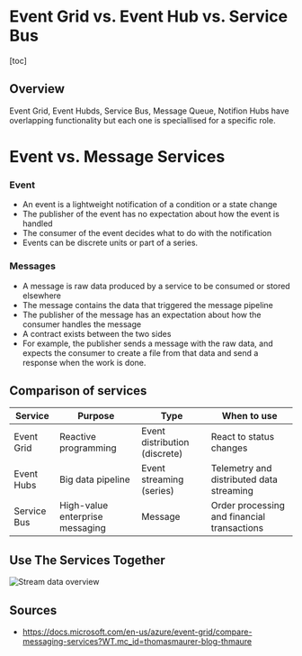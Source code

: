 # Event Grid vs. Event Hub vs. Service Bus



[toc]



## Overview



Event Grid, Event Hubds, Service Bus, Message Queue, Notifion Hubs have overlapping functionality but each one is speciallised for a specific role.



# Event vs. Message Services



### Event

- An event is a lightweight notification of a condition or a state change
- The publisher of the event has no expectation about how the event is  handled
- The consumer of the event decides what to do with the  notification
- Events can be discrete units or part of a series.



### Messages

- A message is raw data produced by a service to be consumed or stored  elsewhere
- The message contains the data that triggered the message  pipeline
- The publisher of the message has an expectation about how the  consumer handles the message
- A contract exists between the two sides
- For example, the publisher sends a message with the raw data, and  expects the consumer to create a file from that data and send a response when the work is done.



## Comparison of services



| Service     | Purpose                         | Type                          | When to use                                 |
| ----------- | ------------------------------- | ----------------------------- | ------------------------------------------- |
| Event Grid  | Reactive programming            | Event distribution (discrete) | React to status changes                     |
| Event Hubs  | Big data pipeline               | Event streaming (series)      | Telemetry and distributed data streaming    |
| Service Bus | High-value enterprise messaging | Message                       | Order processing and financial transactions |



## Use The Services Together



![Stream data overview](https://docs.microsoft.com/en-us/azure/event-grid/media/compare-messaging-services/overview.png)







## Sources

- https://docs.microsoft.com/en-us/azure/event-grid/compare-messaging-services?WT.mc_id=thomasmaurer-blog-thmaure